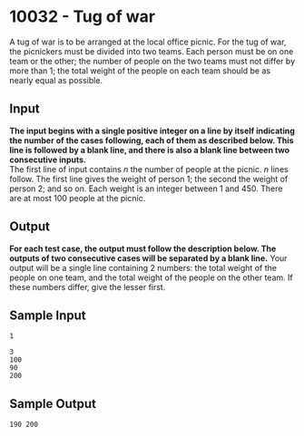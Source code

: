 # 10032 - Tug of war

A tug of war is to be arranged at the local office picnic. For the tug of war, the picnickers must be
divided into two teams. Each person must be on one team or the other; the number of people on the
two teams must not differ by more than 1; the total weight of the people on each team should be as
nearly equal as possible.


## Input

**The input begins with a single positive integer on a line by itself indicating the number
of the cases following, each of them as described below. This line is followed by a blank
line, and there is also a blank line between two consecutive inputs.**  
The first line of input contains *n* the number of people at the picnic. *n* lines follow. The first line
gives the weight of person 1; the second the weight of person 2; and so on. Each weight is an integer
between 1 and 450. There are at most 100 people at the picnic.


## Output

**For each test case, the output must follow the description below. The outputs of two
consecutive cases will be separated by a blank line.**
Your output will be a single line containing 2 numbers: the total weight of the people on one team,
and the total weight of the people on the other team. If these numbers differ, give the lesser first.


## Sample Input

```
1

3
100
90
200
```

## Sample Output

```
190 200
```

